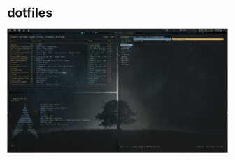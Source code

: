 # dotfiles

![bspwm](https://raw.githubusercontent.com/Wh1t3Fox/dotfiles/master/screenshots/screenshot.png)
